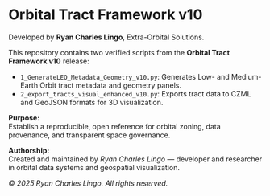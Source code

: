 # Orbital Tract Framework v10

Developed by **Ryan Charles Lingo**, Extra-Orbital Solutions.

This repository contains two verified scripts from the **Orbital Tract Framework v10** release:
- `1_GenerateLEO_Metadata_Geometry_v10.py`: Generates Low- and Medium-Earth Orbit tract metadata and geometry panels.
- `2_export_tracts_visual_enhanced_v10.py`: Exports tract data to CZML and GeoJSON formats for 3D visualization.

**Purpose:**  
Establish a reproducible, open reference for orbital zoning, data provenance, and transparent space governance.

**Authorship:**  
Created and maintained by *Ryan Charles Lingo* — developer and researcher in orbital data systems and geospatial visualization.

*© 2025 Ryan Charles Lingo. All rights reserved.*
